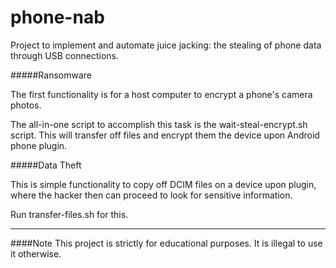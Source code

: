 # phone-nab
Project to implement and automate juice jacking: the stealing of phone data through USB connections.

#####Ransomware

The first functionality is for a host computer to encrypt a phone's camera photos.

The all-in-one script to accomplish this task is the wait-steal-encrypt.sh script. This will transfer off files and encrypt them the device upon Android phone plugin.


#####Data Theft

This is simple functionality to copy off DCIM files on a device upon plugin, where the hacker then can proceed to look for sensitive information.

Run transfer-files.sh for this.

***
####Note
This project is strictly for educational purposes. It is illegal to use it otherwise.
